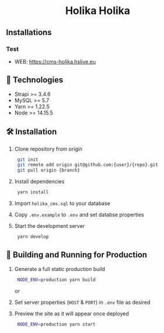 <h1 align="center">
  Holika Holika
</h1>

## Installations

### Test
* WEB: https://cms-holika.hslive.eu

## 🧐 Technologies

* Strapi >= 3.4.6
* MySQL >= 5.7
* Yarn >= 1.22.5
* Node >= 14.15.5

## 🛠 Installation

1. Clone repository from origin

   ```sh
    git init
    git remote add origin git@github.com:{user}/{repo}.git
    git pull origin {branch}
   ```

2. Install dependencies

   ```sh
    yarn install
   ``` 
  3. Import `holika_cms.sql` to your database
4. Copy `.env.example` to `.env` and set databse properties
5. Start the development server

   ```sh
    yarn develop
   ```

## 🚀 Building and Running for Production

1. Generate a full static production build

   ```sh
    NODE_ENV=production yarn build
   ```
   or
2. Set server properties (`HOST` & `PORT`) in `.env` file as desired 

3. Preview the site as it will appear once deployed

   ```sh
    NODE_ENV=production yarn start
   ```
